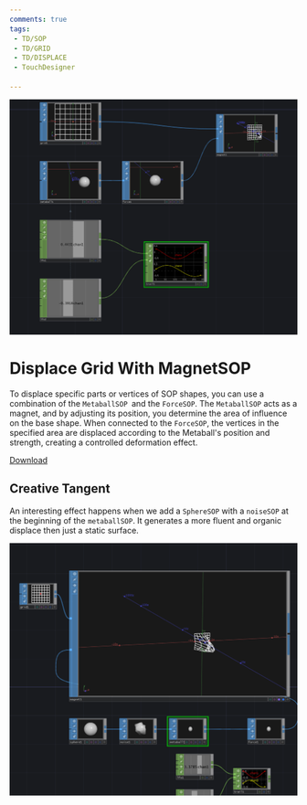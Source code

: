 ```yaml
---
comments: true
tags:
 - TD/SOP
 - TD/GRID
 - TD/DISPLACE
 - TouchDesigner

---
```


![Displace Grid With MagnetSOP](./img/DisplaceGridByMagnet.png)
# Displace Grid With MagnetSOP

To displace specific parts or vertices of SOP shapes, you can use a combination of the `MetaballSOP `and the `ForceSOP`. The `MetaballSOP` acts as a magnet, and by adjusting its position, you determine the area of influence on the base shape. When connected to the `ForceSOP`, the vertices in the specified area are displaced according to the Metaball's position and strength, creating a controlled deformation effect.

[Download](./files/DisplaceGridMagnet.tox)    

## Creative Tangent

An interesting effect happens when we add a `SphereSOP` with a `noiseSOP` at the beginning of the `metaballSOP`. 
It generates a more fluent and organic displace then just a static surface.

![Displace Grid With MagnetSOPCreative](./img/DisplaceGridByMagnetCreative.png)
